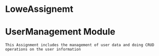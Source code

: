 # LoweAssignemt

# UserManagement Module
    This Assignment includes the management of user data and doing CRUD operations on the user information
